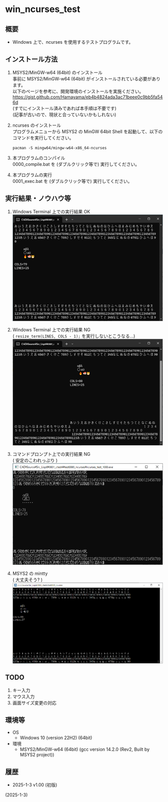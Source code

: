 # win_ncurses_test

## 概要
- Windows 上で、ncurses を使用するテストプログラムです。


## インストール方法
1. MSYS2/MinGW-w64 (64bit) のインストール  
   事前に MSYS2/MinGW-w64 (64bit) がインストールされている必要があります。  
   以下のページを参考に、開発環境のインストールを実施ください。  
   https://gist.github.com/Hamayama/eb4b4824ada3ac71beee0c9bb5fa546d  
   (すでにインストール済みであれば本手順は不要です)  
   (記事が古いので、現状と合っていないかもしれない)

2. ncurses のインストール  
   プログラムメニューから MSYS2 の MinGW 64bit Shell を起動して、以下のコマンドを実行してください。
   ```
   pacman -S mingw64/mingw-w64-x86_64-ncurses
   ```

3. 本プログラムのコンパイル  
   0000_compile.bat を (ダブルクリック等で) 実行してください。

4. 本プログラムの実行  
   0001_exec.bat を (ダブルクリック等で) 実行してください。


## 実行結果・ノウハウ等
1. Windows Terminal 上での実行結果 OK
   ![image](image/winterm_0001_OK.png)

2. Windows Terminal 上での実行結果 NG  
   ( `resize_term(LINES, COLS - 1);` を実行しないとこうなる…)
   ![image](image/winterm_0002_NG.png)

3. コマンドプロンプト上での実行結果 NG  
   ( 安定のこわれっぷり )
   ![image](image/cmd_exe_0001_NG.png)

4. MSYS2 の mintty  
   ( 大丈夫そう? )
   ![image](image/mintty_0001.png)


## TODO
1. キー入力
2. マウス入力
3. 画面サイズ変更の対応


## 環境等
- OS
  - Windows 10 (version 22H2) (64bit)
- 環境
  - MSYS2/MinGW-w64 (64bit) (gcc version 14.2.0 (Rev2, Built by MSYS2 project))


## 履歴
- 2025-1-3 v1.00 (初版)


(2025-1-3)
